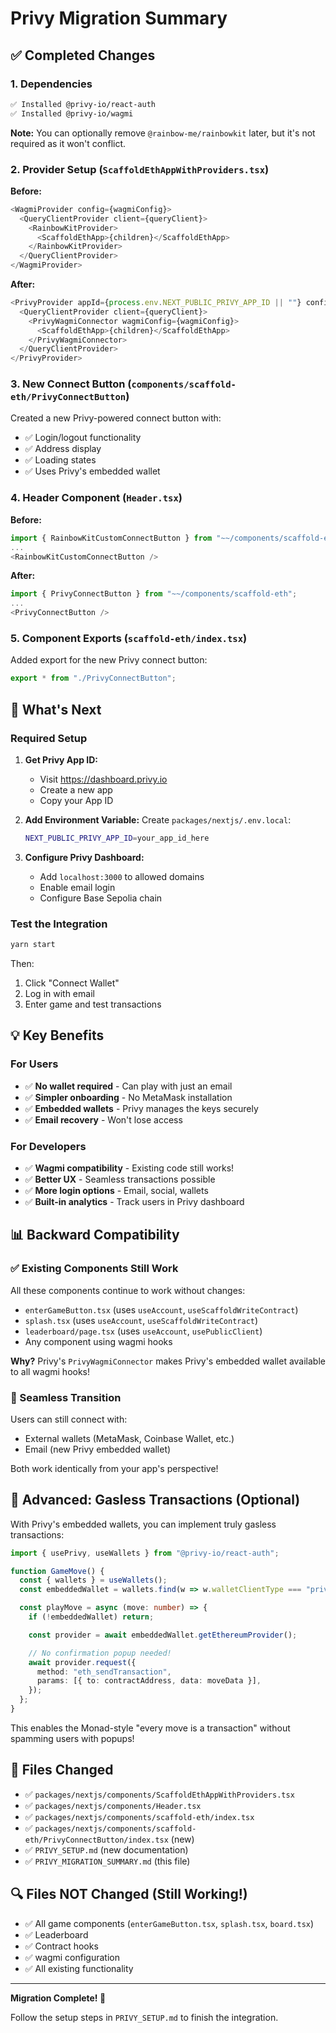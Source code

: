 # Privy Migration Summary

## ✅ Completed Changes

### 1. Dependencies

```bash
✅ Installed @privy-io/react-auth
✅ Installed @privy-io/wagmi
```

**Note:** You can optionally remove `@rainbow-me/rainbowkit` later, but it's not required as it won't conflict.

### 2. Provider Setup (`ScaffoldEthAppWithProviders.tsx`)

**Before:**

```typescript
<WagmiProvider config={wagmiConfig}>
  <QueryClientProvider client={queryClient}>
    <RainbowKitProvider>
      <ScaffoldEthApp>{children}</ScaffoldEthApp>
    </RainbowKitProvider>
  </QueryClientProvider>
</WagmiProvider>
```

**After:**

```typescript
<PrivyProvider appId={process.env.NEXT_PUBLIC_PRIVY_APP_ID || ""} config={{...}}>
  <QueryClientProvider client={queryClient}>
    <PrivyWagmiConnector wagmiConfig={wagmiConfig}>
      <ScaffoldEthApp>{children}</ScaffoldEthApp>
    </PrivyWagmiConnector>
  </QueryClientProvider>
</PrivyProvider>
```

### 3. New Connect Button (`components/scaffold-eth/PrivyConnectButton`)

Created a new Privy-powered connect button with:

- ✅ Login/logout functionality
- ✅ Address display
- ✅ Loading states
- ✅ Uses Privy's embedded wallet

### 4. Header Component (`Header.tsx`)

**Before:**

```typescript
import { RainbowKitCustomConnectButton } from "~~/components/scaffold-eth";
...
<RainbowKitCustomConnectButton />
```

**After:**

```typescript
import { PrivyConnectButton } from "~~/components/scaffold-eth";
...
<PrivyConnectButton />
```

### 5. Component Exports (`scaffold-eth/index.tsx`)

Added export for the new Privy connect button:

```typescript
export * from "./PrivyConnectButton";
```

## 🎯 What's Next

### Required Setup

1. **Get Privy App ID:**
   - Visit https://dashboard.privy.io
   - Create a new app
   - Copy your App ID

2. **Add Environment Variable:**
   Create `packages/nextjs/.env.local`:

   ```bash
   NEXT_PUBLIC_PRIVY_APP_ID=your_app_id_here
   ```

3. **Configure Privy Dashboard:**
   - Add `localhost:3000` to allowed domains
   - Enable email login
   - Configure Base Sepolia chain

### Test the Integration

```bash
yarn start
```

Then:

1. Click "Connect Wallet"
2. Log in with email
3. Enter game and test transactions

## 💡 Key Benefits

### For Users

- ✅ **No wallet required** - Can play with just an email
- ✅ **Simpler onboarding** - No MetaMask installation
- ✅ **Embedded wallets** - Privy manages the keys securely
- ✅ **Email recovery** - Won't lose access

### For Developers

- ✅ **Wagmi compatibility** - Existing code still works!
- ✅ **Better UX** - Seamless transactions possible
- ✅ **More login options** - Email, social, wallets
- ✅ **Built-in analytics** - Track users in Privy dashboard

## 📊 Backward Compatibility

### ✅ Existing Components Still Work

All these components continue to work without changes:

- `enterGameButton.tsx` (uses `useAccount`, `useScaffoldWriteContract`)
- `splash.tsx` (uses `useAccount`, `useScaffoldWriteContract`)
- `leaderboard/page.tsx` (uses `useAccount`, `usePublicClient`)
- Any component using wagmi hooks

**Why?** Privy's `PrivyWagmiConnector` makes Privy's embedded wallet available to all wagmi hooks!

### 🔄 Seamless Transition

Users can still connect with:

- External wallets (MetaMask, Coinbase Wallet, etc.)
- Email (new Privy embedded wallet)

Both work identically from your app's perspective!

## 🚀 Advanced: Gasless Transactions (Optional)

With Privy's embedded wallets, you can implement truly gasless transactions:

```typescript
import { usePrivy, useWallets } from "@privy-io/react-auth";

function GameMove() {
  const { wallets } = useWallets();
  const embeddedWallet = wallets.find(w => w.walletClientType === "privy");

  const playMove = async (move: number) => {
    if (!embeddedWallet) return;

    const provider = await embeddedWallet.getEthereumProvider();

    // No confirmation popup needed!
    await provider.request({
      method: "eth_sendTransaction",
      params: [{ to: contractAddress, data: moveData }],
    });
  };
}
```

This enables the Monad-style "every move is a transaction" without spamming users with popups!

## 📝 Files Changed

- ✅ `packages/nextjs/components/ScaffoldEthAppWithProviders.tsx`
- ✅ `packages/nextjs/components/Header.tsx`
- ✅ `packages/nextjs/components/scaffold-eth/index.tsx`
- ✅ `packages/nextjs/components/scaffold-eth/PrivyConnectButton/index.tsx` (new)
- ✅ `PRIVY_SETUP.md` (new documentation)
- ✅ `PRIVY_MIGRATION_SUMMARY.md` (this file)

## 🔍 Files NOT Changed (Still Working!)

- ✅ All game components (`enterGameButton.tsx`, `splash.tsx`, `board.tsx`)
- ✅ Leaderboard
- ✅ Contract hooks
- ✅ wagmi configuration
- ✅ All existing functionality

---

**Migration Complete! 🎉**

Follow the setup steps in `PRIVY_SETUP.md` to finish the integration.
